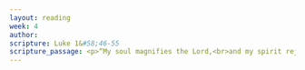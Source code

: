 ```yaml
---
layout: reading
week: 4
author: 
scripture: Luke 1&#58;46-55
scripture_passage: <p>“My soul magnifies the Lord,<br>and my spirit rejoices in God my Savior,<br>for he has looked with favor on the lowly state of his servant.<br>Surely from now on all generations will call me blessed,<br>for the Mighty One has done great things for me,<br>and holy is his name&#59;<br>indeed, his mercy is for those who fear him<br>from generation to generation.<br>He has shown strength with his arm&#59;<br>he has scattered the proud in the imagination of their hearts.<br>He has brought down the powerful from their thrones<br>and lifted up the lowly&#59;<br>he has filled the hungry with good things<br>and sent the rich away empty.<br>He has come to the aid of his child Israel,<br>in remembrance of his mercy,<br>according to the promise he made to our ancestors,<br>to Abraham and to his descendants forever.”</p>
---
```




